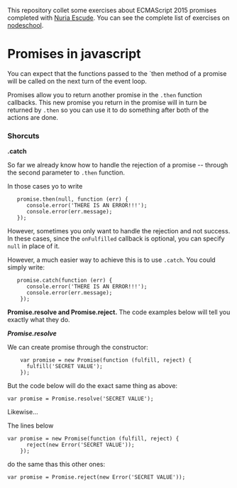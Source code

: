 

This repository collet some exercises about ECMAScript 2015 promises completed with [Nuria Escude](https://github.com/nuriaescude). You can see the complete list of exercises on [nodeschool](https://github.com/stevekane/promise-it-wont-hurt).



# Promises in javascript

You can expect that the functions passed to the `then method of a
promise will be called on the next turn of the event loop.

Promises allow you to return another promise in the `.then` function callbacks. This new promise you return in the promise will in turn be returned by `.then` so you can use it to do something after both of the actions are done.

### Shorcuts

**.catch**

So far we already know how to handle the rejection of a promise -- through the second parameter to `.then` function. 

In those cases yo to write

```
   promise.then(null, function (err) {
      console.error('THERE IS AN ERROR!!!');
      console.error(err.message);
   });
```

However, sometimes you only want to handle the rejection and not success. In these cases, since the `onFulfilled` callback is optional, you can specify `null` in place of it. 

However, a much easier way to achieve this is to use `.catch`. You could simply write:

```
   promise.catch(function (err) {
      console.error('THERE IS AN ERROR!!!');
      console.error(err.message);
    });
```


**Promise.resolve and Promise.reject.**
The code examples below will tell you exactly what they do.

***Promise.resolve***

We can create promise through the constructor:
    
```
    var promise = new Promise(function (fulfill, reject) {
      fulfill('SECRET VALUE');
    });
```


But the code below will do the exact same thing as above:
    
```
var promise = Promise.resolve('SECRET VALUE');
```

Likewise...

The lines below

```
var promise = new Promise(function (fulfill, reject) {
      reject(new Error('SECRET VALUE'));
    });
```

do the same thas this other ones:

```
var promise = Promise.reject(new Error('SECRET VALUE'));
```




